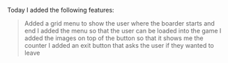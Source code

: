 Today I added the following features:
> Added a grid menu to show the user where the boarder starts and end
> I added the menu so that the user can be loaded into the game
> I added the images on top of the button so that it shows me the counter
> I added an exit button that asks the user if they wanted to leave
> 
